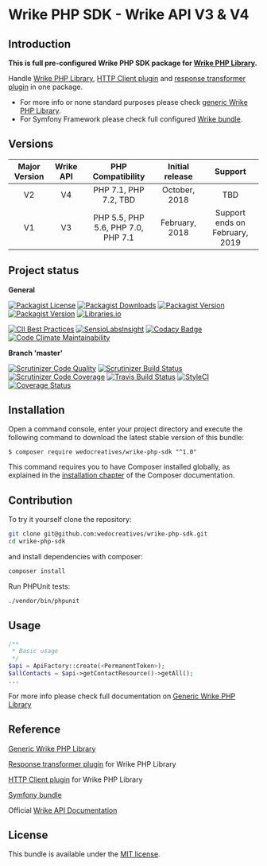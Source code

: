 Wrike PHP SDK - Wrike API V3 & V4
=================================

Introduction
------------

**This is full pre-configured Wrike PHP SDK package for [Wrike PHP Library](https://github.com/wedocreatives/wrike-php-library).**

Handle
[Wrike PHP Library](https://github.com/wedocreatives/wrike-php-library),
[HTTP Client plugin](https://github.com/wedocreatives/wrike-php-guzzle) and
[response transformer plugin](https://github.com/wedocreatives/wrike-php-jmsserializer)
in one package.


* For more info or none standard purposes please check [generic Wrike PHP Library](https://github.com/wedocreatives/wrike-php-library).
* For Symfony Framework please check full configured [Wrike bundle](https://github.com/wedocreatives/wrike-bundle).

Versions
--------
| Major Version | Wrike API | PHP Compatibility                  | Initial release | Support                        |
|:-------------:|:---------:|:----------------------------------:|:---------------:|:------------------------------:|
| V2            | V4        | PHP 7.1, PHP 7.2, TBD              | October, 2018   | TBD                            |
| V1            | V3        | PHP 5.5, PHP 5.6, PHP 7.0, PHP 7.1 | February, 2018  | Support ends on February, 2019 |

Project status
--------------

**General**

[![Packagist License](https://img.shields.io/packagist/l/wedocreatives/wrike-php-sdk.svg)](https://packagist.org/packages/wedocreatives/wrike-php-sdk)
[![Packagist Downloads](https://img.shields.io/packagist/dt/wedocreatives/wrike-php-sdk.svg)](https://packagist.org/packages/wedocreatives/wrike-php-sdk)
[![Packagist Version](https://img.shields.io/packagist/v/wedocreatives/wrike-php-sdk.svg)](https://packagist.org/packages/wedocreatives/wrike-php-sdk)
[![Packagist Version](https://img.shields.io/packagist/php-v/wedocreatives/wrike-php-sdk.svg)](https://packagist.org/packages/wedocreatives/wrike-php-sdk)
[![Libraries.io](https://img.shields.io/librariesio/github/wedocreatives/wrike-php-sdk.svg)](https://libraries.io/packagist/wedocreatives%2Fwrike-php-sdk)

[![CII Best Practices](https://bestpractices.coreinfrastructure.org/projects/1693/badge)](https://bestpractices.coreinfrastructure.org/projects/1693)
[![SensioLabsInsight](https://insight.sensiolabs.com/projects/3dea766e-c7cc-4180-b611-8a3b103f334f/mini.png)](https://insight.sensiolabs.com/projects/3dea766e-c7cc-4180-b611-8a3b103f334f)
[![Codacy Badge](https://api.codacy.com/project/badge/Grade/1fcef9280f3844b6bb1249fe0f21de0f)](https://www.codacy.com/app/wedocreatives/wrike-php-sdk)
[![Code Climate Maintainability](https://api.codeclimate.com/v1/badges/7ade1663f7d5db2ca614/maintainability)](https://codeclimate.com/github/wedocreatives/wrike-php-sdk/maintainability)

**Branch 'master'**

[![Scrutinizer Code Quality](https://scrutinizer-ci.com/g/wedocreatives/wrike-php-sdk/badges/quality-score.png?b=master)](https://scrutinizer-ci.com/g/wedocreatives/wrike-php-sdk/?branch=master)
[![Scrutinizer Build Status](https://scrutinizer-ci.com/g/wedocreatives/wrike-php-sdk/badges/build.png?b=master)](https://scrutinizer-ci.com/g/wedocreatives/wrike-php-sdk/build-status/master)
[![Scrutinizer Code Coverage](https://scrutinizer-ci.com/g/wedocreatives/wrike-php-sdk/badges/coverage.png?b=master)](https://scrutinizer-ci.com/g/wedocreatives/wrike-php-sdk/?branch=master)
[![Travis Build Status](https://travis-ci.org/wedocreatives/wrike-php-sdk.svg?branch=master)](https://travis-ci.org/wedocreatives/wrike-php-sdk)
[![StyleCI](https://styleci.io/repos/80352730/shield?branch=master)](https://styleci.io/repos/80352730)
[![Coverage Status](https://coveralls.io/repos/github/wedocreatives/wrike-php-sdk/badge.svg?branch=master)](https://coveralls.io/github/wedocreatives/wrike-php-sdk?branch=master)

Installation
------------
Open a command console, enter your project directory and execute the
following command to download the latest stable version of this bundle:

```console
$ composer require wedocreatives/wrike-php-sdk "^1.0"
```

This command requires you to have Composer installed globally, as explained
in the [installation chapter](https://getcomposer.org/doc/00-intro.md)
of the Composer documentation.

Contribution
------------
To try it yourself clone the repository:

```bash
git clone git@github.com:wedocreatives/wrike-php-sdk.git
cd wrike-php-sdk
```

and install dependencies with composer:

```bash
composer install
```

Run PHPUnit tests:

```bash
./vendor/bin/phpunit
``` 

Usage
-----
```php
/**
 * Basic usage
 */
$api = ApiFactory::create(<PermanentToken>);
$allContacts = $api->getContactResource()->getAll();
...
```
 
For more info please check full documentation on [Generic Wrike PHP Library](https://github.com/wedocreatives/wrike-php-library)


Reference
---------

[Generic Wrike PHP Library](https://github.com/wedocreatives/wrike-php-library)

[Response transformer plugin](https://github.com/wedocreatives/wrike-php-jmsserializer) for Wrike PHP Library

[HTTP Client plugin](https://github.com/wedocreatives/wrike-php-guzzle) for Wrike PHP Library

[Symfony bundle](https://github.com/wedocreatives/wrike-bundle)

Official [Wrike API Documentation](https://developers.wrike.com/documentation/api/overview)

License
-------

This bundle is available under the [MIT license](LICENSE).
